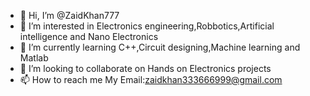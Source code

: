- 👋 Hi, I’m @ZaidKhan777
- 👀 I’m interested in Electronics engineering,Robbotics,Artificial intelligence and Nano Electronics 
- 🌱 I’m currently learning C++,Circuit designing,Machine learning and Matlab
- 💞️ I’m looking to collaborate on Hands on Electronics projects 
- 📫 How to reach me My Email:zaidkhan333666999@gmail.com

<!---
ZaidKhan777/ZaidKhan777 is a ✨ special ✨ repository because its `README.md` (this file) appears on your GitHub profile.
You can click the Preview link to take a look at your changes.
--->
